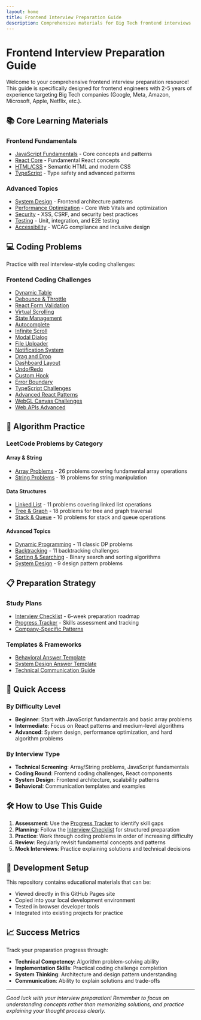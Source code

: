 ```yaml
---
layout: home
title: Frontend Interview Preparation Guide
description: Comprehensive materials for Big Tech frontend interviews
---
```


# Frontend Interview Preparation Guide

Welcome to your comprehensive frontend interview preparation resource! This guide is specifically designed for frontend engineers with 2-5 years of experience targeting Big Tech companies (Google, Meta, Amazon, Microsoft, Apple, Netflix, etc.).

## 📚 Core Learning Materials

### Frontend Fundamentals
- [JavaScript Fundamentals](frontend/javascript/fundamentals.html) - Core concepts and patterns
- [React Core](frontend/react/core.html) - Fundamental React concepts
- [HTML/CSS](frontend/html-css/) - Semantic HTML and modern CSS
- [TypeScript](frontend/typescript/) - Type safety and advanced patterns

### Advanced Topics
- [System Design](frontend/system-design/) - Frontend architecture patterns
- [Performance Optimization](frontend/performance/) - Core Web Vitals and optimization
- [Security](frontend/security/) - XSS, CSRF, and security best practices
- [Testing](frontend/testing/) - Unit, integration, and E2E testing
- [Accessibility](frontend/accessibility/) - WCAG compliance and inclusive design

## 💻 Coding Problems

Practice with real interview-style coding challenges:

### Frontend Coding Challenges
- [Dynamic Table](frontend/coding-problems/01-dynamic-table.html)
- [Debounce & Throttle](frontend/coding-problems/02-debounce-throttle.html)
- [React Form Validation](frontend/coding-problems/03-react-form-validation.html)
- [Virtual Scrolling](frontend/coding-problems/04-virtual-scrolling.html)
- [State Management](frontend/coding-problems/05-state-management.html)
- [Autocomplete](frontend/coding-problems/06-autocomplete.html)
- [Infinite Scroll](frontend/coding-problems/07-infinite-scroll.html)
- [Modal Dialog](frontend/coding-problems/08-modal-dialog.html)
- [File Uploader](frontend/coding-problems/09-file-uploader.html)
- [Notification System](frontend/coding-problems/10-notification-system.html)
- [Drag and Drop](frontend/coding-problems/11-drag-and-drop.html)
- [Dashboard Layout](frontend/coding-problems/12-dashboard-layout.html)
- [Undo/Redo](frontend/coding-problems/13-undo-redo.html)
- [Custom Hook](frontend/coding-problems/14-custom-hook.html)
- [Error Boundary](frontend/coding-problems/15-error-boundary.html)
- [TypeScript Challenges](frontend/coding-problems/16-typescript-challenges.html)
- [Advanced React Patterns](frontend/coding-problems/17-advanced-react-patterns.html)
- [WebGL Canvas Challenges](frontend/coding-problems/18-webgl-canvas-challenges.html)
- [Web APIs Advanced](frontend/coding-problems/19-web-apis-advanced.html)

## 🔢 Algorithm Practice

### LeetCode Problems by Category

#### Array & String
- [Array Problems](leetcode/array/) - 26 problems covering fundamental array operations
- [String Problems](leetcode/string/) - 19 problems for string manipulation

#### Data Structures
- [Linked List](leetcode/linked-list/) - 11 problems covering linked list operations
- [Tree & Graph](leetcode/tree-graph/) - 18 problems for tree and graph traversal
- [Stack & Queue](leetcode/others/) - 10 problems for stack and queue operations

#### Advanced Topics
- [Dynamic Programming](leetcode/dp/) - 11 classic DP problems
- [Backtracking](leetcode/backtracking/) - 11 backtracking challenges
- [Sorting & Searching](leetcode/sorting-searching/) - Binary search and sorting algorithms
- [System Design](leetcode/design/) - 9 design pattern problems

## 📋 Preparation Strategy

### Study Plans
- [Interview Checklist](interview-checklist.html) - 6-week preparation roadmap
- [Progress Tracker](progress-tracker.html) - Skills assessment and tracking
- [Company-Specific Patterns](frontend/interview-strategy/company-specific-patterns.html)

### Templates & Frameworks
- [Behavioral Answer Template](templates/behavioral-answer.html)
- [System Design Answer Template](templates/system-design-answer.html)
- [Technical Communication Guide](frontend/interview-strategy/technical-communication.html)

## 🎯 Quick Access

### By Difficulty Level
- **Beginner**: Start with JavaScript fundamentals and basic array problems
- **Intermediate**: Focus on React patterns and medium-level algorithms
- **Advanced**: System design, performance optimization, and hard algorithm problems

### By Interview Type
- **Technical Screening**: Array/String problems, JavaScript fundamentals
- **Coding Round**: Frontend coding challenges, React components
- **System Design**: Frontend architecture, scalability patterns
- **Behavioral**: Communication templates and examples

## 🛠 How to Use This Guide

1. **Assessment**: Use the [Progress Tracker](progress-tracker.html) to identify skill gaps
2. **Planning**: Follow the [Interview Checklist](interview-checklist.html) for structured preparation
3. **Practice**: Work through coding problems in order of increasing difficulty
4. **Review**: Regularly revisit fundamental concepts and patterns
5. **Mock Interviews**: Practice explaining solutions and technical decisions

## 🔧 Development Setup

This repository contains educational materials that can be:
- Viewed directly in this GitHub Pages site
- Copied into your local development environment
- Tested in browser developer tools
- Integrated into existing projects for practice

## 📈 Success Metrics

Track your preparation progress through:
- **Technical Competency**: Algorithm problem-solving ability
- **Implementation Skills**: Practical coding challenge completion  
- **System Thinking**: Architecture and design pattern understanding
- **Communication**: Ability to explain solutions and trade-offs

---

*Good luck with your interview preparation! Remember to focus on understanding concepts rather than memorizing solutions, and practice explaining your thought process clearly.*